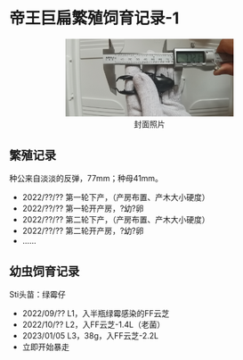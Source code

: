 # 帝王巨扁繁殖饲育记录-1

<div align=center><img width="60%" src=".pic/QQ图片20230119130140.jpg"/></div>

<div align="center">封面照片</div>

## 繁殖记录

种公来自淡淡的反弹，77mm；种母41mm。

+ 2022/??/?? 第一轮下产，（产房布置、产木大小硬度）
+ 2022/??/?? 第一轮开产房，?幼?卵
+ 2022/??/?? 第二轮下产，（产房布置、产木大小硬度）
+ 2022/??/?? 第二轮开产房，?幼?卵
+ ……

## 幼虫饲育记录

Sti头苗：绿霉仔
+ 2022/09/?? L1，入半瓶绿霉感染的FF云芝
+ 2022/10/?? L2，入FF云芝-1.4L（老菌）
+ 2023/01/05 L3，38g，入FF云芝-2.2L
+ 立即开始暴走
